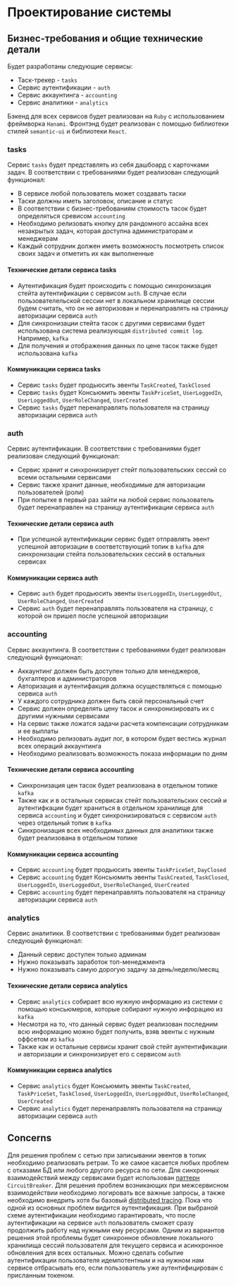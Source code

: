 # Проектирование системы

## Бизнес-требования и общие технические детали

Будет разработаны следующие сервисы:

- Таск-трекер - `tasks`
- Сервис аутентификации - `auth`
- Сервис аккаунтинга - `accounting`
- Сервис аналитики - `analytics`

Бэкенд для всех сервисов будет реализован на `Ruby` с использованием фреймворка `Hanami`.
Фронтэнд будет реализован с помощью библиотеки стилей `semantic-ui` и библиотеки `React`.

### tasks

Сервис `tasks` будет представлять из себя дашбоард с карточками задач. В соответствии с требованиями будет реализован
следующий функционал:

- В сервисе любой пользователь может создавать таски
- Таски должны иметь заголовок, описание и статус
- В соответствии с бизнес-требованиям стоимость тасок будет определяться сревисом `accounting`
- Необходимо релизовать кнопку для рандомного ассайна всех незакрытых задач, которая доступна администраторам и менеджерам
- Каждый сотрудник должен иметь возможность посмотреть список своих задач и отметить их как выполненные

#### Технические детали сервиса tasks

- Аутентификация будет происходить с помощью синхронизация стейта аутентификации с сервисом `auth`. В случае если
  пользователельской сессии нет в локальном хранилище сессии будем считать, что он не авторизован и перенаправлять на
  страницу авторизации сервиса `auth`
- Для синхронизации стейта тасок с другими сервисами будет использована система реализующая `distributed commit log`.
  Например, `kafka`
- Для получения и отображения данных по цене тасок также будет использована `kafka`

#### Коммуникации сервиса tasks

- Сервис `tasks` будет продьюсить эвенты `TaskCreated`, `TaskClosed`
- Сервис `tasks` будет Консьюмить эвенты `TaskPriceSet`, `UserLoggedIn`, `UserLoggedOut`, `UserRoleChanged`,
  `UserCreated`
- Сервис `tasks` будет перенаправлять пользователя на страницу авторизации сервиса `auth`

### auth

Сервис аутентификации. В соответствии с требованиями будет реализован следующий функционал:

- Сервис хранит и синхронизирует стейт пользовательских сессий со всеми остальными сервисами
- Сервис также хранит данные, необходимые для авторизации пользователей (роли)
- При попытке в первый раз зайти на любой сервис пользователь будет перенаправлен на страницу аутентификации
  сервиса `auth`

#### Технические детали сервиса auth

- При успешной аутентификации сервис будет отправлять эвент успешной авторизации в соответствующий топик в `kafka`
  для синхронизации стейта пользовательских сессий в остальных сервисах

#### Коммуникации сервиса auth

- Сервис `auth` будет продьюсить эвенты `UserLoggedIn`, `UserLoggedOut`, `UserRoleChanged`, `UserCreated`
- Сервис `auth` будет перенаправлять пользователя на страницу, с которой он пришел после успешной авторизации

### accounting

Сервис аккаунтинга. В соответствии с требованиями будет реализован следующий функционал:

- Аккаунтинг должен быть доступен только для менеджеров, бухгалтеров и администраторов
- Авторизация и аутентифакция должна осуществляться с помощью сервиса `auth`
- У каждого сотрудника должен быть свой персональный счет
- Сервис должен определять цену тасок и синхронизировать их с другими нужными сервисами
- На сервис также ложатся задачи расчета компенсации сотрудникам и ее выплаты
- Необходимо релизовать аудит лог, в котором будет вестись журнал всех операций аккаунтинга
- Необходимо реализовать возможность показа информации по дням

#### Технические детали сервиса accounting

- Синхронизация цен тасок будет реализована в отдельном топике `kafka`
- Также как и в остальных сервисах стейт пользовательских сессий и аутентифкации будет храниться в отдельном
  хранилище для сервиса `accounting` и будет синхронизироваться с сервисом `auth` через отдельный топик в `kafka`
- Синхронизация всех необходимых данных для аналитики также будет реализована в отдельном топике

#### Коммуникации сервиса accounting

- Сервис `accounting` будет продьюсить эвенты `TaskPriceSet`, `DayClosed`
- Сервис `accounting` будет Консьюмить эвенты `TaskCreated`, `TaskClosed`, `UserLoggedIn`, `UserLoggedOut`,
  `UserRoleChanged`, `UserCreated`
- Сервис `accounting` будет перенаправлять пользователя на страницу авторизации сервиса `auth`

### analytics

Сервис аналитики. В соответствии с требованиями будет реализован следующий функционал:

- Данный сервис доступен только админам
- Нужно показывать заработок топ-менеджмента
- Нужно показывать самую дорогую задачу за день/неделю/месяц

#### Технические детали сервиса analytics

- Сервис `analytics` собирает всю нужную информацию из системи с помощью консьюмеров, которые собирают нужную
  инфорацию из `kafka`
- Несмотря на то, что данный сервис будет реализован последним всю информацию можно будет получить, взяв
  эвенты с нужным оффсетом из `kafka`
- Также как и остальные сервисы хранит свой стейт аунтентификации и авторизации и синхронизирует его с сервисом
  `auth`

#### Коммуникации сервиса analytics

- Сервис `analytics` будет Консьюмить эвенты `TaskCreated`, `TaskPriceSet`, `TaskClosed`, `UserLoggedIn`,
  `UserLoggedOut`, `UserRoleChanged`, `UserCreated`
- Сервис `analytics` будет перенаправлять пользователя на страницу авторизации сервиса `auth`

## Concerns

Для решения проблем с сетью при записывании эвентов в топик необходимо реализовать ретраи. То же самое касается
любых проблем с отказами БД или любого другого ресурса по сети.
Для синхронных взаимодействий между сервисами будет использован
[паттерн](https://martinfowler.com/bliki/CircuitBreaker.html) `CircuitBreaker`.
Для решения проблем возникающих при межсервисном взаимодействии необходимо логировать все важные запросы, а также
необходимо внедрить хотя бы базовый
[distributed tracing](https://microservices.io/patterns/observability/distributed-tracing.html).
Пока что одной из основных проблем видится аутентификация. При выбраной схеме аутентификации необходимо гарантировать,
что после аутентификации на сервисе `auth` пользователь сможет сразу продолжить работу над нужными ему ресурсами.
Одним из вариантов решения этой проблемы будет синхронное обновление локального хранилища сессий пользователя для
текущего сервиса и асинхронное обновления для всех остальных. Можно сделать событие аутентификации пользователя
идемпотентным и на нужном нам сервисе отбрасывать его, если пользователь уже аутентифицирован с присланным токеном.
